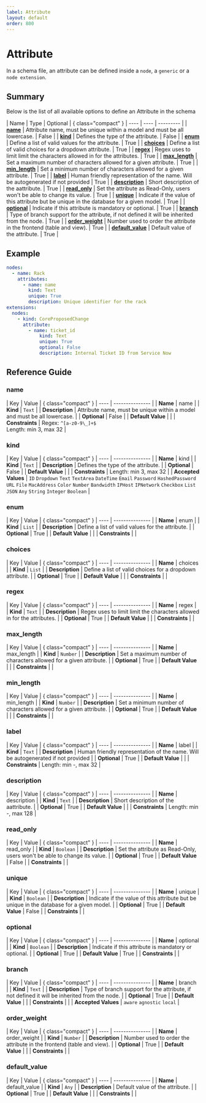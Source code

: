 ```yaml
---
label: Attribute
layout: default
order: 800
---
```



# Attribute

In a schema file, an attribute can be defined inside a `node`, a `generic` or a `node extension`.

## Summary

Below is the list of all available options to define an Attribute in the schema

| Name | Type | Optional | { class="compact" }
| ---- | ---- | --------- |
| [**name**](#name) | Attribute name, must be unique within a model and must be all lowercase. | False |
| [**kind**](#kind) | Defines the type of the attribute. | False |
| [**enum**](#enum) | Define a list of valid values for the attribute. | True |
| [**choices**](#choices) | Define a list of valid choices for a dropdown attribute. | True |
| [**regex**](#regex) | Regex uses to limit limit the characters allowed in for the attributes. | True |
| [**max_length**](#max_length) | Set a maximum number of characters allowed for a given attribute. | True |
| [**min_length**](#min_length) | Set a minimum number of characters allowed for a given attribute. | True |
| [**label**](#label) | Human friendly representation of the name. Will be autogenerated if not provided | True |
| [**description**](#description) | Short description of the aattribute. | True |
| [**read_only**](#read_only) | Set the attribute as Read-Only, users won't be able to change its value. | True |
| [**unique**](#unique) | Indicate if the value of this attribute but be unique in the database for a given model. | True |
| [**optional**](#optional) | Indicate if this attribute is mandatory or optional. | True |
| [**branch**](#branch) | Type of branch support for the attribute, if not defined it will be inherited from the node. | True |
| [**order_weight**](#order_weight) | Number used to order the attribute in the frontend (table and view). | True |
| [**default_value**](#default_value) | Default value of the attribute. | True |

## Example

```yaml
nodes:
  - name: Rack
    attributes:
      - name: name
        kind: Text
        unique: True
        description: Unique identifier for the rack
extensions:
  nodes:
    - kind: CoreProposedChange
      attribute:
        - name: ticket_id
            kind: Text
            unique: True
            optional: False
            description: Internal Ticket ID from Service Now
```

## Reference Guide

### name

| Key | Value | { class="compact" }
| ---- | --------------- |
| **Name** | name |
| **Kind** | `Text` |
| **Description** | Attribute name, must be unique within a model and must be all lowercase. |
| **Optional**  | False |
| **Default Value** |  |
| **Constraints** |  Regex: `^[a-z0-9\_]+$`<br> Length: min 3, max 32 |


### kind

| Key | Value | { class="compact" }
| ---- | --------------- |
| **Name** | kind |
| **Kind** | `Text` |
| **Description** | Defines the type of the attribute. |
| **Optional**  | False |
| **Default Value** |  |
| **Constraints** |  Length: min 3, max 32 |
| **Accepted Values** | `ID` `Dropdown` `Text` `TextArea` `DateTime` `Email` `Password` `HashedPassword` `URL` `File` `MacAddress` `Color` `Number` `Bandwidth` `IPHost` `IPNetwork` `Checkbox` `List` `JSON` `Any` `String` `Integer` `Boolean`  |

### enum

| Key | Value | { class="compact" }
| ---- | --------------- |
| **Name** | enum |
| **Kind** | `List` |
| **Description** | Define a list of valid values for the attribute. |
| **Optional**  | True |
| **Default Value** |  |
| **Constraints** |  |


### choices

| Key | Value | { class="compact" }
| ---- | --------------- |
| **Name** | choices |
| **Kind** | `List` |
| **Description** | Define a list of valid choices for a dropdown attribute. |
| **Optional**  | True |
| **Default Value** |  |
| **Constraints** |  |


### regex

| Key | Value | { class="compact" }
| ---- | --------------- |
| **Name** | regex |
| **Kind** | `Text` |
| **Description** | Regex uses to limit limit the characters allowed in for the attributes. |
| **Optional**  | True |
| **Default Value** |  |
| **Constraints** |  |


### max_length

| Key | Value | { class="compact" }
| ---- | --------------- |
| **Name** | max_length |
| **Kind** | `Number` |
| **Description** | Set a maximum number of characters allowed for a given attribute. |
| **Optional**  | True |
| **Default Value** |  |
| **Constraints** |  |


### min_length

| Key | Value | { class="compact" }
| ---- | --------------- |
| **Name** | min_length |
| **Kind** | `Number` |
| **Description** | Set a minimum number of characters allowed for a given attribute. |
| **Optional**  | True |
| **Default Value** |  |
| **Constraints** |  |


### label

| Key | Value | { class="compact" }
| ---- | --------------- |
| **Name** | label |
| **Kind** | `Text` |
| **Description** | Human friendly representation of the name. Will be autogenerated if not provided |
| **Optional**  | True |
| **Default Value** |  |
| **Constraints** |  Length: min -, max 32 |


### description

| Key | Value | { class="compact" }
| ---- | --------------- |
| **Name** | description |
| **Kind** | `Text` |
| **Description** | Short description of the aattribute. |
| **Optional**  | True |
| **Default Value** |  |
| **Constraints** |  Length: min -, max 128 |


### read_only

| Key | Value | { class="compact" }
| ---- | --------------- |
| **Name** | read_only |
| **Kind** | `Boolean` |
| **Description** | Set the attribute as Read-Only, users won't be able to change its value. |
| **Optional**  | True |
| **Default Value** | False |
| **Constraints** |  |


### unique

| Key | Value | { class="compact" }
| ---- | --------------- |
| **Name** | unique |
| **Kind** | `Boolean` |
| **Description** | Indicate if the value of this attribute but be unique in the database for a given model. |
| **Optional**  | True |
| **Default Value** | False |
| **Constraints** |  |


### optional

| Key | Value | { class="compact" }
| ---- | --------------- |
| **Name** | optional |
| **Kind** | `Boolean` |
| **Description** | Indicate if this attribute is mandatory or optional. |
| **Optional**  | True |
| **Default Value** | True |
| **Constraints** |  |


### branch

| Key | Value | { class="compact" }
| ---- | --------------- |
| **Name** | branch |
| **Kind** | `Text` |
| **Description** | Type of branch support for the attribute, if not defined it will be inherited from the node. |
| **Optional**  | True |
| **Default Value** |  |
| **Constraints** |  |
| **Accepted Values** | `aware` `agnostic` `local`  |

### order_weight

| Key | Value | { class="compact" }
| ---- | --------------- |
| **Name** | order_weight |
| **Kind** | `Number` |
| **Description** | Number used to order the attribute in the frontend (table and view). |
| **Optional**  | True |
| **Default Value** |  |
| **Constraints** |  |


### default_value

| Key | Value | { class="compact" }
| ---- | --------------- |
| **Name** | default_value |
| **Kind** | `Any` |
| **Description** | Default value of the attribute. |
| **Optional**  | True |
| **Default Value** |  |
| **Constraints** |  |




